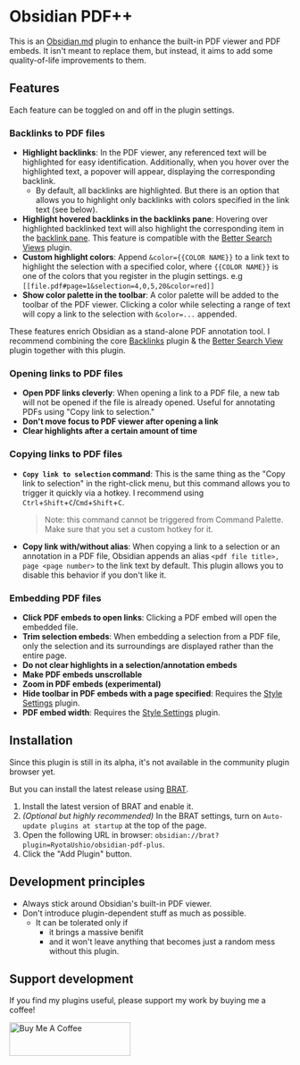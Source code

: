 # Obsidian PDF++

This is an [Obsidian.md](https://obsidian.md) plugin to enhance the built-in PDF viewer and PDF embeds.
It isn't meant to replace them, but instead, it aims to add some quality-of-life improvements to them.

## Features

Each feature can be toggled on and off in the plugin settings.

### Backlinks to PDF files

- **Highlight backlinks**: In the PDF viewer, any referenced text will be highlighted for easy identification. Additionally, when you hover over the highlighted text, a popover will appear, displaying the corresponding backlink.
  - By default, all backlinks are highlighted. But there is an option that allows you to highlight only backlinks with colors specified in the link text (see below).
- **Highlight hovered backlinks in the backlinks pane**: Hovering over highlighted backlinked text will also highlight the corresponding item in the [backlink pane]((https://help.obsidian.md/Plugins/Backlinks)). This feature is compatible with the [Better Search Views]((https://github.com/ivan-lednev/better-search-views)) plugin.
- **Custom highlight colors**: Append `&color={{COLOR NAME}}` to a link text to highlight the selection with a specified color, where `{{COLOR NAME}}` is one of the colors that you register in the plugin settings. e.g `[[file.pdf#page=1&selection=4,0,5,20&color=red]]`
- **Show color palette in the toolbar**: A color palette will be added to the toolbar of the PDF viewer. Clicking a color while selecting a range of text will copy a link to the selection with `&color=...` appended.

These features enrich Obsidian as a stand-alone PDF annotation tool. I recommend combining the core [Backlinks](https://help.obsidian.md/Plugins/Backlinks) plugin & the [Better Search View](https://github.com/ivan-lednev/better-search-views) plugin together with this plugin.

### Opening links to PDF files

- **Open PDF links cleverly**: When opening a link to a PDF file, a new tab will not be opened if the file is already opened. Useful for annotating PDFs using "Copy link to selection."
- **Don\'t move focus to PDF viewer after opening a link**
- **Clear highlights after a certain amount of time**

### Copying links to PDF files

- **`Copy link to selection` command**: This is the same thing as the "Copy link to selection" in the right-click menu, but this command allows you to trigger it quickly via a hotkey. I recommend using `Ctrl`+`Shift`+`C`/`Cmd`+`Shift`+`C`.
  > Note: this command cannot be triggered from Command Palette. Make sure that you set a custom hotkey for it. 

- **Copy link with/without alias**: When copying a link to a selection or an annotation in a PDF file, Obsidian appends an alias `<pdf file title>, page <page number>` to the link text by default. This plugin allows you to disable this behavior if you don't like it.

### Embedding PDF files

- **Click PDF embeds to open links**: Clicking a PDF embed will open the embedded file.
- **Trim selection embeds**: When embedding a selection from a PDF file, only the selection and its surroundings are displayed rather than the entire page.
- **Do not clear highlights in a selection/annotation embeds**
- **Make PDF embeds unscrollable**
- **Zoom in PDF embeds (experimental)**
- **Hide toolbar in PDF embeds with a page specified**: Requires the [Style Settings](https://github.com/mgmeyers/obsidian-style-settings) plugin.
- **PDF embed width**: Requires the [Style Settings](https://github.com/mgmeyers/obsidian-style-settings) plugin.

## Installation

Since this plugin is still in its alpha, it's not available in the community plugin browser yet.

But you can install the latest release using [BRAT](https://github.com/TfTHacker/obsidian42-brat).

1. Install the latest version of BRAT and enable it.
2. _(Optional but highly recommended)_ In the BRAT settings, turn on `Auto-update plugins at startup` at the top of the page.
3. Open the following URL in browser: `obsidian://brat?plugin=RyotaUshio/obsidian-pdf-plus`.
4. Click the "Add Plugin" button.

## Development principles

- Always stick around Obsidian's built-in PDF viewer.
- Don't introduce plugin-dependent stuff as much as possible.
  - It can be tolerated only if 
    - it brings a massive benifit
    - and it won't leave anything that becomes just a random mess without this plugin.

## Support development

If you find my plugins useful, please support my work by buying me a coffee!

<a href="https://www.buymeacoffee.com/ryotaushio" target="_blank"><img src="https://cdn.buymeacoffee.com/buttons/v2/default-yellow.png" alt="Buy Me A Coffee" style="height: 60px !important;width: 217px !important;" ></a>
